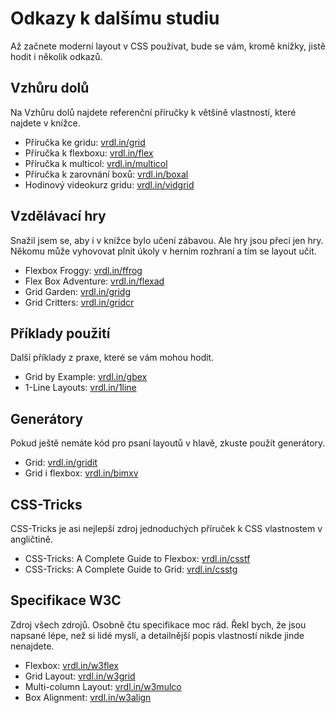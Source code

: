 # Odkazy k dalšímu studiu

Až začnete moderní layout v CSS používat, bude se vám, kromě knížky, jistě hodit i několik odkazů.

## Vzhůru dolů

Na Vzhůru dolů najdete referenční příručky k většině vlastností, které najdete v knížce.

- Příručka ke gridu: [vrdl.in/grid](https://www.vzhurudolu.cz/prirucka/css-grid)
- Příručka k flexboxu: [vrdl.in/flex](https://www.vzhurudolu.cz/prirucka/css-flexbox)
- Příručka k multicol: [vrdl.in/multicol](https://www.vzhurudolu.cz/prirucka/css-multicolumn)
- Příručka k zarovnání boxů: [vrdl.in/boxal](https://www.vzhurudolu.cz/prirucka/css-box-alignment)
- Hodinový videokurz gridu: [vrdl.in/vidgrid](https://www.vzhurudolu.cz/video/webinar-css-grid)

## Vzdělávací hry

Snažil jsem se, aby i v knížce bylo učení zábavou. Ale hry jsou přeci jen hry. Někomu může vyhovovat plnit úkoly v herním rozhraní a tím se layout učit.

- Flexbox Froggy: [vrdl.in/ffrog](https://flexboxfroggy.com/)
- Flex Box Adventure: [vrdl.in/flexad](https://codingfantasy.com/games/flexboxadventure)
- Grid Garden: [vrdl.in/gridg](https://cssgridgarden.com/)
- Grid Critters: [vrdl.in/gridcr](https://gridcritters.com/)

## Příklady použití

Další příklady z praxe, které se vám mohou hodit.

- Grid by Example: [vrdl.in/gbex](https://gridbyexample.com/)
- 1-Line Layouts: [vrdl.in/1line](https://1linelayouts.glitch.me/)

## Generátory

Pokud ještě nemáte kód pro psaní layoutů v hlavě, zkuste použít generátory.

- Grid: [vrdl.in/gridit](https://grid.layoutit.com/)
- Grid i flexbox: [vrdl.in/bimxv](https://layout.bradwoods.io/)

## CSS-Tricks

CSS-Tricks je asi nejlepší zdroj jednoduchých příruček k CSS vlastnostem v angličtině.

- CSS-Tricks: A Complete Guide to Flexbox: [vrdl.in/csstf](https://css-tricks.com/snippets/css/a-guide-to-flexbox/)
- CSS-Tricks: A Complete Guide to Grid: [vrdl.in/csstg](https://css-tricks.com/snippets/css/complete-guide-grid/)

## Specifikace W3C

Zdroj všech zdrojů. Osobně čtu specifikace moc rád. Řekl bych, že jsou napsané lépe, než si lidé myslí, a detailnější popis vlastností nikde jinde nenajdete.

- Flexbox: [vrdl.in/w3flex](http://www.w3.org/TR/css3-flexbox/)
- Grid Layout: [vrdl.in/w3grid](https://www.w3.org/TR/css-grid/)
- Multi-column Layout: [vrdl.in/w3mulco](https://www.w3.org/TR/css-multicol/)
- Box Alignment: [vrdl.in/w3align](https://www.w3.org/TR/css-align/)
